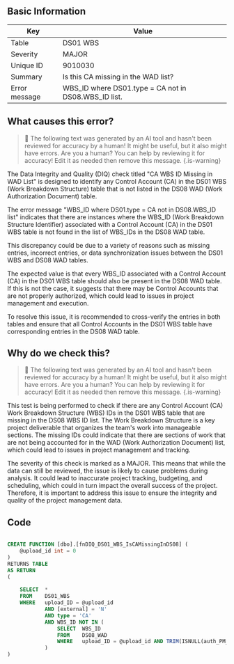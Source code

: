 ## Basic Information
| Key         | Value          |
|-------------|----------------|
| Table       | DS01 WBS |
| Severity    | MAJOR |
| Unique ID   | 9010030   |
| Summary     | Is this CA missing in the WAD list? |
| Error message | WBS_ID where DS01.type = CA not in DS08.WBS_ID list. |

## What causes this error?

> :robot: The following text was generated by an AI tool and hasn't been reviewed for accuracy by a human! It might be useful, but it also might have errors. Are you a human? You can help by reviewing it for accuracy! Edit it as needed then remove this message.
{.is-warning}

The Data Integrity and Quality (DIQ) check titled "CA WBS ID Missing in WAD List" is designed to identify any Control Account (CA) in the DS01 WBS (Work Breakdown Structure) table that is not listed in the DS08 WAD (Work Authorization Document) table. 

The error message "WBS_ID where DS01.type = CA not in DS08.WBS_ID list" indicates that there are instances where the WBS_ID (Work Breakdown Structure Identifier) associated with a Control Account (CA) in the DS01 WBS table is not found in the list of WBS_IDs in the DS08 WAD table. 

This discrepancy could be due to a variety of reasons such as missing entries, incorrect entries, or data synchronization issues between the DS01 WBS and DS08 WAD tables. 

The expected value is that every WBS_ID associated with a Control Account (CA) in the DS01 WBS table should also be present in the DS08 WAD table. If this is not the case, it suggests that there may be Control Accounts that are not properly authorized, which could lead to issues in project management and execution. 

To resolve this issue, it is recommended to cross-verify the entries in both tables and ensure that all Control Accounts in the DS01 WBS table have corresponding entries in the DS08 WAD table.
## Why do we check this?

> :robot: The following text was generated by an AI tool and hasn't been reviewed for accuracy by a human! It might be useful, but it also might have errors. Are you a human? You can help by reviewing it for accuracy! Edit it as needed then remove this message.
{.is-warning}

This test is being performed to check if there are any Control Account (CA) Work Breakdown Structure (WBS) IDs in the DS01 WBS table that are missing in the DS08 WBS ID list. The Work Breakdown Structure is a key project deliverable that organizes the team's work into manageable sections. The missing IDs could indicate that there are sections of work that are not being accounted for in the WAD (Work Authorization Document) list, which could lead to issues in project management and tracking.

The severity of this check is marked as a MAJOR. This means that while the data can still be reviewed, the issue is likely to cause problems during analysis. It could lead to inaccurate project tracking, budgeting, and scheduling, which could in turn impact the overall success of the project. Therefore, it is important to address this issue to ensure the integrity and quality of the project management data.
## Code

```sql

CREATE FUNCTION [dbo].[fnDIQ_DS01_WBS_IsCAMissingInDS08] (
	@upload_id int = 0
)
RETURNS TABLE
AS RETURN
(
	
	SELECT	*
    FROM	DS01_WBS
    WHERE	upload_ID = @upload_id
			AND [external] = 'N'
			AND type = 'CA'
			AND WBS_ID NOT IN (
				SELECT	WBS_ID
				FROM	DS08_WAD
				WHERE	upload_ID = @upload_id AND TRIM(ISNULL(auth_PM_date,'')) <> ''
			)
)
```

